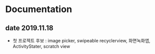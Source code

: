 # Documentation

## date 2019.11.18 

* 첫 프로젝트 후보 : image picker, swipeable recyclerview, 화면녹화앱, ActivityStater, scratch view 

